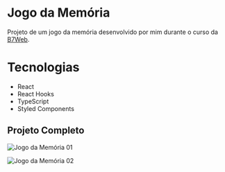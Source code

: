 # Jogo da Memória

Projeto de um jogo da memória desenvolvido por mim durante o curso da [B7Web](https://b7web.com.br).

# Tecnologias

- React
- React Hooks
- TypeScript
- Styled Components

## Projeto Completo

![Jogo da Memória 01](https://user-images.githubusercontent.com/97991094/166400295-83eecea1-10f2-4e9f-be84-3e3a40667047.gif)

![Jogo da Memória 02](https://user-images.githubusercontent.com/97991094/166400324-43018904-983c-4d97-9cd6-c0ad93efaa0b.gif)















